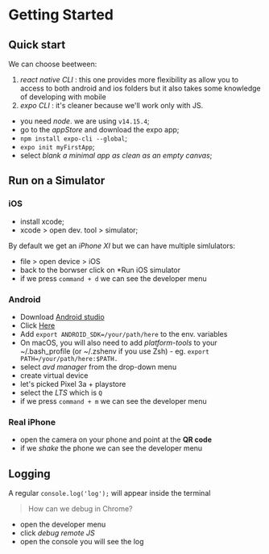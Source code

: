 # Getting Started

## Quick start

We can choose beetween:

1. *react native CLI* : this one provides more flexibility as allow you to access to both android and ios folders but it also takes some knowledge of developing with mobile
2. *expo CLI* : it's cleaner because we'll work only with JS.

- you need *node*. we are using `v14.15.4`;
- go to the *appStore* and download the expo app;
- `npm install expo-cli --global`;
- `expo init myFirstApp`;
- select *blank a minimal app as clean as an empty canvas*;

## Run on a Simulator

### iOS

- install xcode;
- xcode > open dev. tool > simulator;

By default we get an *iPhone XI* but we can have multiple simlulators:

- file > open device > iOS
- back to the borwser click on *Run iOS simulator
- if we press `command + d` we can see the developer menu

### Android

- Download [Android studio](https://developer.android.com/studio)
- Click [Here](https://docs.expo.io/workflow/android-studio-emulator/)
- Add `export ANDROID_SDK=/your/path/here` to the env. variables
- On macOS, you will also need to add *platform-tools* to your ~/.bash_profile (or ~/.zshenv if you use Zsh) - eg. `export PATH=/your/path/here:$PATH.`
- select *avd manager* from the drop-down menu
- create virtual device
- let's picked Pixel 3a + playstore
- select the *LTS* which is `Q`
- if we press `command + m` we can see the developer menu

### Real iPhone

- open the camera on your phone and point at the **QR code**
- if we *shake* the phone we can see the developer menu

## Logging

A regular `console.log('log');` will appear inside the terminal

> How can we debug in Chrome?

- open the developer menu
- click *debug remote JS*
- open the console you will see the log


